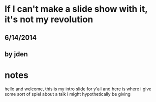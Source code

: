 # If I can't make a slide show with it, <br/> it's not my revolution
## 6/14/2014
## by jden


# notes

hello and welcome, this is my intro slide for y'all and here is where
i give some sort of spiel about a talk i might hypothetically be giving
